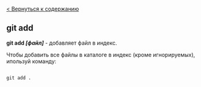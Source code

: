 [< Вернуться к содержанию](./readme.md)

## git add

**git add *[файл]*** - добавляет файл в индекс.

Чтобы добавить все файлы в каталоге в индекс (кроме игнорируемых), ипользуй команду:

```bash=

git add .
```